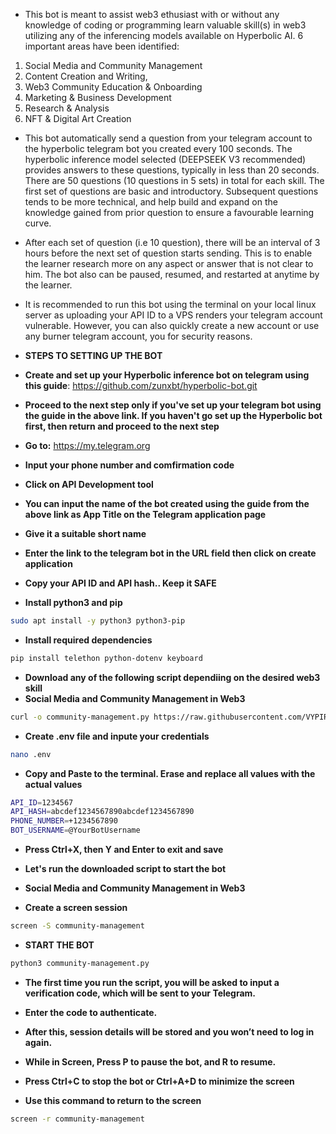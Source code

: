 - This bot is meant to assist web3 ethusiast with or without any knowledge of coding or programming learn valuable skill(s) in web3 utilizing any of the inferencing models available on Hyperbolic AI. 6 important areas have been identified:
1. Social Media and Community Management
2. Content Creation and Writing,
3. Web3 Community Education & Onboarding
4. Marketing & Business Development
5. Research & Analysis
6. NFT & Digital Art Creation

- This bot automatically send a question from your telegram account to the hyperbolic telegram bot you created every 100 seconds. The hyperbolic inference model selected (DEEPSEEK V3 recommended) provides answers to these questions, typically in less than 20 seconds. There are 50 questions (10 questions in 5 sets) in total for each skill. The first set of questions are basic and introductory. Subsequent questions tends to be more technical, and help build and expand on the knowledge gained from prior question to ensure a favourable learning curve.

- After each set of question (i.e 10 question), there will be an interval of 3 hours before the next set of question starts sending. This is to enable the learner research more on any aspect or answer that is not clear to him. The bot also can be paused, resumed, and restarted at anytime by the learner.

- It is recommended to run this bot using the terminal on your local linux server as uploading your API ID to a VPS renders your telegram account vulnerable. However, you can also quickly create a new account or use any burner telegram account, you for security reasons.




- **STEPS TO SETTING UP THE BOT**

- **Create and set up your Hyperbolic inference bot on telegram using this guide**: https://github.com/zunxbt/hyperbolic-bot.git
- **Proceed to the next step only if you've set up your telegram bot using the guide in the above link. If you haven't go set up the Hyperbolic bot first, then return and proceed to the next step**

- **Go to:** https://my.telegram.org
- **Input your phone number and comfirmation code**
- **Click on API Development tool**
- **You can input the name of the bot created using the guide from the above link as App Title on the Telegram application page**
- **Give it a suitable short name**
- **Enter the link to the telegram bot in the URL field then click on create application**
- **Copy your API ID and API hash.. Keep it SAFE**

- **Install python3 and pip**
```bash
sudo apt install -y python3 python3-pip
```
- **Install required dependencies**
```bash
pip install telethon python-dotenv keyboard
```

- **Download any of the following script dependiing on the desired web3 skill**
- **Social Media and Community Management in Web3**
```bash
curl -o community-management.py https://raw.githubusercontent.com/VYPIR99/Web3-Skill/main/community-management.py
```

- **Create .env file and inpute your credentials**
```bash 
nano .env
```
- **Copy and Paste to the terminal. Erase and replace all values with the actual values** 
```bash
API_ID=1234567
API_HASH=abcdef1234567890abcdef1234567890
PHONE_NUMBER=+1234567890
BOT_USERNAME=@YourBotUsername
```
- **Press Ctrl+X, then Y and Enter to exit and save**

- **Let's run the downloaded script to start the bot**
- **Social Media and Community Management in Web3**
- **Create a screen session**
```bash
screen -S community-management
```
- **START THE BOT**
```bash
python3 community-management.py
```

- **The first time you run the script, you will be asked to input a verification code, which will be sent to your Telegram.**
- **Enter the code to authenticate.**
- **After this, session details will be stored and you won’t need to log in again.**
- **While in Screen, Press P to pause the bot, and R to resume.**

- **Press Ctrl+C to stop the bot or Ctrl+A+D to minimize the screen**

- **Use this command to return to the screen**
```bash
screen -r community-management
```
